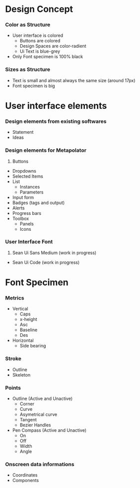 # Design Concept

### Color as Structure
* User interface is colored
	* Buttons are colored
	* Design Spaces are color-radient
	* Ui Text is blue-grey
* Only Font specimen is 100% black
	
### Sizes as Structure
* Text is small and almost always the same size (around 17px)
* Font specimen is big
	


# User interface elements

### Design elements from existing softwares

* Statement
* Ideas

### Design elements for Metapolator
1. Buttons
* Dropdowns
* Selected Items
* List
	* Instances
	* Parameters
* Input form
* Badges (tags and output)
* Alerts
* Progress bars
* Toolbox
	* Panels
	* Icons
		 
	
### User Interface Font
1. Sean Ui Sans Medium (work in progress)
* Sean Ui Code (work in progress)


# Font Specimen

### Metrics
* Vertical
	* Caps
	* x-height
	* Asc
	* Baseline
	* Des
* Horizontal
	* Side bearing
	
### Stroke
* Outline
* Skeleton
	
### Points
* Outline (Active and Unactive)
	* Corner
	* Curve
	* Asymetrical curve
	* Tangent
	* Bezier Handles
* Pen Compass (Active and Unactive)
	* On
	* Off
	* Width
	* Angle
	
### Onscreen data informations
* Coordinates
* Components